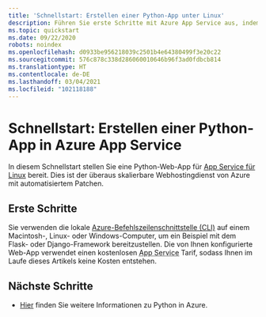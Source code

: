 ```yaml
---
title: 'Schnellstart: Erstellen einer Python-App unter Linux'
description: Führen Sie erste Schritte mit Azure App Service aus, indem Sie Ihre erste Python-App in einem Linux-Container in App Service bereitstellen.
ms.topic: quickstart
ms.date: 09/22/2020
robots: noindex
ms.openlocfilehash: d0933be956218039c2501b4e64380499f3e20c22
ms.sourcegitcommit: 576c878c338d286060010646b96f3ad0fdbcb814
ms.translationtype: HT
ms.contentlocale: de-DE
ms.lasthandoff: 03/04/2021
ms.locfileid: "102118188"
---
```

# <a name="quickstart-create-a-python-app-in-azure-app-service"></a>Schnellstart: Erstellen einer Python-App in Azure App Service 

In diesem Schnellstart stellen Sie eine Python-Web-App für [App Service für Linux](/azure/app-service/overview#app-service-on-linux) bereit. Dies ist der überaus skalierbare Webhostingdienst von Azure mit automatisiertem Patchen. 

## <a name="getting-started"></a>Erste Schritte

Sie verwenden die lokale [Azure-Befehlszeilenschnittstelle (CLI)](/cli/azure/install-azure-cli) auf einem Macintosh-, Linux- oder Windows-Computer, um ein Beispiel mit dem Flask- oder Django-Framework bereitzustellen. Die von Ihnen konfigurierte Web-App verwendet einen kostenlosen <abbr title="Ein HTTP-basierter Dienst zum Hosten von Webanwendungen, REST-APIs und mobilen Back-End-Anwendungen">App Service</abbr> Tarif, sodass Ihnen im Laufe dieses Artikels keine Kosten entstehen.

## <a name="next-steps"></a>Nächste Schritte

* [Hier](../python/index.yml) finden Sie weitere Informationen zu Python in Azure.